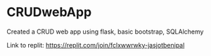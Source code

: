 # CRUDwebApp
Created a CRUD web app using flask, basic bootstrap, SQLAlchemy

Link to replit:
https://replit.com/join/fclxwwrwky-jasjotbenipal
